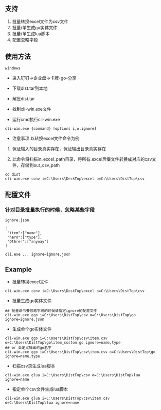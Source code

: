 ## 支持

1. 批量转换excel文件为csv文件
2. 批量/单生成go实体文件
3. 批量/单生成lua脚本
4. 配置忽略字段

## 使用方法

`windows`

- 进入钉钉->企业盘->卡牌-go-分享

- 下载dist.tar到本地

- 解压dist.tar 

- 找到cli-win.exe文件

- 运行cmd执行cli-win.exe

```shell
cli-win.exe {command} [options i,o,ignore] 
```

- 注意事项:以转换excel文件命令为例

1. 保证输入的目录真实存在，保证输出目录真实存在

2. 此命令将扫描in_excel_path目录，将所有.excel后缀文件转换成对应的csv文件，存储到out_csv_path

```shell
cd dist
cli-win.exe conv i=C:\Users\DeskTop\excel o=C:\Users\DistTop\csv
```

## 配置文件

### 针对目录批量执行的时候，忽略某些字段

`ignore.json`

```
[
 "item":["name"],
 "hero":["type"],
 "Othrer":["anyway"]
]
```

```
cli.exe ... ignore=ignore.json
```

## Example 

- 批量转换excel文件 

```shell 
cli-win.exe conv i=C:\Users\DeskTop\excel o=C:\Users\DistTop\csv
```

- 批量生成go实体文件 

```shell 
## 批量命令要忽略字段的时候请指定ignore的配置文件
cli-win.exe ggo i=C:\Users\DistTop\csv o=C:\Users\DistTop\go ignore=ignore.json
```

- 生成单个go实体文件

```shell
cli-win.exe ggo i=C:\Users\DistTop\csv\item.csv o=C:\Users\DistTop\go\item_costom.go ignore=name,type
## or 自定义输出的go名字 
cli-win.exe ggo i=C:\Users\DistTop\csv\item.csv o=C:\Users\DistTop\go ignore=name,type
```


- 扫描csv录生成lua脚本

```shell 
cli-win.exe glua i=C:\Users\DistTop\csv o=C:\Users\DistTop\lua ignore=name
```

- 指定单个csv文件生成lua脚本 

```shell
cli-win.exe glua i=C:\Users\DistTop\csv\item.csv o=C:\Users\DistTop\lua ignore=name
```





